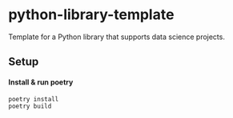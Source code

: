 # python-library-template
Template for a Python library that supports data science projects.

## Setup

#### Install & run poetry
```
poetry install
poetry build
```
